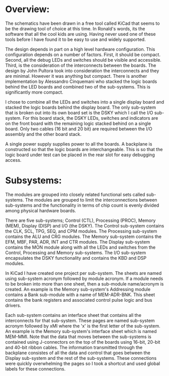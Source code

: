 # Overview: 

The schematics have been drawn in a free tool called KiCad that seems to be the drawing tool of choice at this time.  In Ronald's words, its the software that all the cool kids are using.  Having never used one of these tools before I have found it to be easy to use and widely supported.  

The design depends in part on a high level hardware configuration.  This configuration depends on a number of factors.  First, it should be compact.  Second, all the debug LEDs and switches should be visible and accessible.  Third, is the consideration of the interconnects between the boards.  The design by John Pultora took into consideration the interconnects and they are minimal.  However it was anything but compact.  There is another implementation by Alessandro Cinquemani who stacked the logic boards behind the LED boards and combined two of the sub-systems.  This is significantly more compact.  

I chose to combine all the LEDs and switches into a single display board and stacked the logic boards behind the display board.  The only sub-system that is broken out into its own board set is the DSKY which I call the I/O sub-system.  For this board stack, the DSKY LEDs, switches and indicators are on the front board with the remaining logic stacked behind on a single board.  Only two cables (16 bit and 20 bit) are required between the I/O assembly and the other board stack.  

A single power supply supplies power to all the boards.  A backplane is constructed so that the logic boards are interchangeable.  This is so that the logic board under test can be placed in the rear slot for easy debugging access.  

# Subsystems:

The modules are grouped into closely related functional sets called sub-systems.  The modules are grouped to limit the interconnections between sub-systems and the functionality in terms of chip count is evenly divided among physical hardware boards.  

There are five sub-systems; Control (CTL), Processing (PROC), Memory (MEM), Display (DISP) and I/O (the DSKY).  The Control sub-system contains the CLK, SCL, TPG, SEQ, and CPM modules.  The Processing sub-system contains the ALU and CRG modules.  The Memory sub-system contains the EFM, MBF, PAR, ADR, INT and CTR modules.  The Display sub-system contains the MON module along with all the LEDs and switches from the Control, Processing and Memory sub-systems.  The I/O sub-system encapsulates the DSKY functionality and contains the KBD and DSP modules. 

In KiCad I have created one project per sub-system.  The sheets are named using sub-system acronym followed by module acronym.  If a module needs to be broken into more than one sheet, then a sub-module name/acronym is created.  An example is the Memory sub-system's Addressing module contains a Bank sub-module with a name of MEM-ADR-BNK.  This sheet contains the bank registers and associated control pulse logic and bus drivers.  

Each sub-system contains an interface sheet that contains all the interconnects for that sub-system.  These pages are named sub-system acronym followed by xMI where the 'x' is the first letter of the sub-system.  An example is the Memory sub-system's interface sheet which is named MEM-MMI.  Note that the data that moves between the sub-systems is contained using J-connectors on the top of the boards using 16-bit, 20-bit and 40-bit ribbon cables.  The information transmitted through the backplane consistes of all the data and control that goes between the Display sub-system and the rest of the sub-systems.  These connections were quickly overwhelming the pages so I took a shortcut and used global labels for these connections.  
